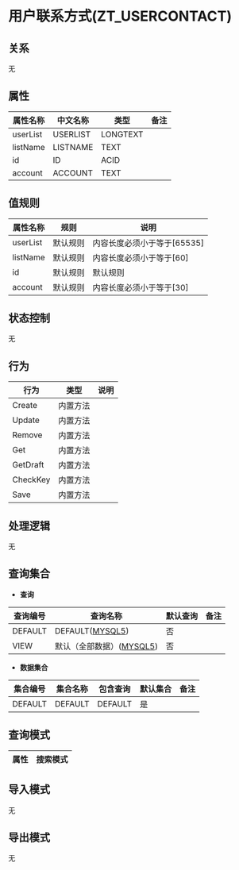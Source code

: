 # 用户联系方式(ZT_USERCONTACT)

  

## 关系
无

## 属性

| 属性名称        |    中文名称    | 类型     |  备注  |
| --------   |------------| -----   |  -------- | 
|userList|USERLIST|LONGTEXT|&nbsp;|
|listName|LISTNAME|TEXT|&nbsp;|
|id|ID|ACID|&nbsp;|
|account|ACCOUNT|TEXT|&nbsp;|

## 值规则
| 属性名称    | 规则    |  说明  |
| --------   |------------| ----- | 
|userList|默认规则|内容长度必须小于等于[65535]|
|listName|默认规则|内容长度必须小于等于[60]|
|id|默认规则|默认规则|
|account|默认规则|内容长度必须小于等于[30]|

## 状态控制

无


## 行为
| 行为    | 类型    |  说明  |
| --------   |------------| ----- | 
|Create|内置方法|&nbsp;|
|Update|内置方法|&nbsp;|
|Remove|内置方法|&nbsp;|
|Get|内置方法|&nbsp;|
|GetDraft|内置方法|&nbsp;|
|CheckKey|内置方法|&nbsp;|
|Save|内置方法|&nbsp;|

## 处理逻辑
无

## 查询集合

* **查询**

| 查询编号 | 查询名称       | 默认查询 |   备注|
| --------  | --------   | --------   | ----- |
|DEFAULT|DEFAULT([MYSQL5](../../appendix/query_MYSQL5.md#UserContact_Default))|否|&nbsp;|
|VIEW|默认（全部数据）([MYSQL5](../../appendix/query_MYSQL5.md#UserContact_View))|否|&nbsp;|

* **数据集合**

| 集合编号 | 集合名称   |  包含查询  | 默认集合 |   备注|
| --------  | --------   | -------- | --------   | ----- |
|DEFAULT|DEFAULT|DEFAULT|是|&nbsp;|

## 查询模式
| 属性      |    搜索模式     |
| --------   |------------|

## 导入模式
无


## 导出模式
无
